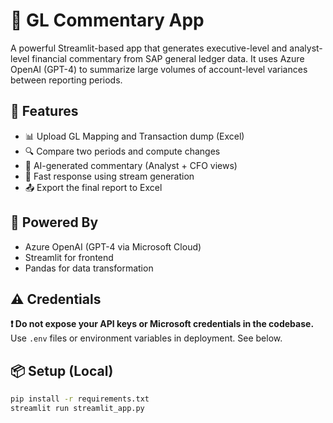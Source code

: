 # 💼 GL Commentary App

A powerful Streamlit-based app that generates executive-level and analyst-level financial commentary from SAP general ledger data. It uses Azure OpenAI (GPT-4) to summarize large volumes of account-level variances between reporting periods.

## 🚀 Features

- 📊 Upload GL Mapping and Transaction dump (Excel)
- 🔍 Compare two periods and compute changes
- 🧠 AI-generated commentary (Analyst + CFO views)
- 🧵 Fast response using stream generation
- 📤 Export the final report to Excel

## 🧠 Powered By

- Azure OpenAI (GPT-4 via Microsoft Cloud)
- Streamlit for frontend
- Pandas for data transformation

## ⚠️ Credentials

**❗ Do not expose your API keys or Microsoft credentials in the codebase.**  
Use `.env` files or environment variables in deployment. See below.

## 📦 Setup (Local)

```bash
pip install -r requirements.txt
streamlit run streamlit_app.py
